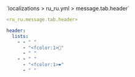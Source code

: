 <!--@include: @/parts/module/message/tab/header.md#title-->
<!--@include: @/parts/words.md#path--> `localizations > ru_ru.yml > message.tab.header`

<!--@include: @/parts/module/message/tab/header.md#explanation-->

<!--@include: @/parts/words.md#edit-->
```yaml
<ru_ru.message.tab.header>
```

<!--@include: @/parts/words.md#default-->
```yaml
header:
  lists:
    - - " "
      - "<fcolor:1>👾"
      - " "
    - - " "
      - "<fcolor:1>❤"
      - " "
```

<!--@include: @/parts/module/message/tab/header.md#parameters-->
<!--@include: @/parts/module/message/tab/header.md#localization-->

